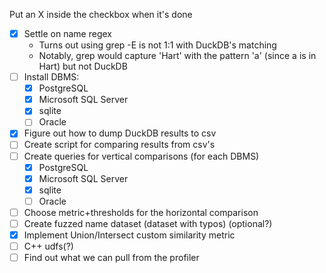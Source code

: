 Put an X inside the checkbox when it's done
- [X] Settle on name regex
  - Turns out using grep -E is not 1:1 with DuckDB's matching
  - Notably, grep would capture 'Hart' with the pattern 'a' (since a is in Hart) but not DuckDB
- [ ] Install DBMS:
	- [X] PostgreSQL
	- [X] Microsoft SQL Server
	- [X] sqlite
	- [ ] Oracle
- [X] Figure out how to dump DuckDB results to csv
- [ ] Create script for comparing results from csv's
- [ ] Create queries for vertical comparisons (for each DBMS)
	- [X] PostgreSQL
	- [X] Microsoft SQL Server
	- [X] sqlite
	- [ ] Oracle
- [ ] Choose metric+thresholds for the horizontal comparison
- [ ] Create fuzzed name dataset (dataset with typos) (optional?)
- [X] Implement Union/Intersect custom similarity metric
- [ ] C++ udfs(?)
- [ ] Find out what we can pull from the profiler